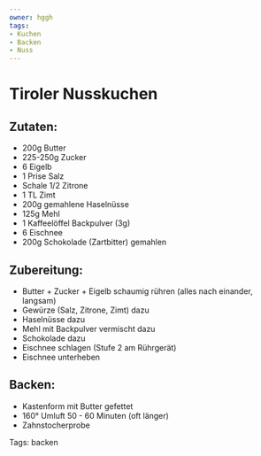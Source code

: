 ```yaml
---
owner: hggh
tags:
- Kuchen
- Backen
- Nuss
---
```

Tiroler Nusskuchen
===================


Zutaten:
-------------
 * 200g Butter
 * 225-250g Zucker
 * 6 Eigelb
 * 1 Prise Salz
 * Schale 1/2 Zitrone
 * 1 TL Zimt
 * 200g gemahlene Haselnüsse
 * 125g Mehl
 * 1 Kaffeelöffel Backpulver (3g)
 * 6 Eischnee
 * 200g Schokolade (Zartbitter) gemahlen


Zubereitung:
-------------
 * Butter + Zucker + Eigelb schaumig rühren (alles nach einander, langsam)
 * Gewürze (Salz, Zitrone, Zimt) dazu
 * Haselnüsse dazu
 * Mehl mit Backpulver vermischt dazu
 * Schokolade dazu
 * Eischnee schlagen (Stufe 2 am Rührgerät)
 * Eischnee unterheben

Backen:
-------------
 * Kastenform mit Butter gefettet
 * 160° Umluft 50 - 60 Minuten (oft länger)
 * Zahnstocherprobe


Tags: backen

